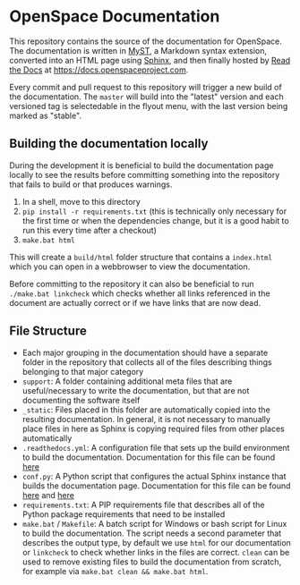 # OpenSpace Documentation
This repository contains the source of the documentation for OpenSpace. The documentation is written in [MyST](https://myst-parser.readthedocs.io/en/latest/index.html), a Markdown syntax extension, converted into an HTML page using [Sphinx](https://www.sphinx-doc.org/en/master/), and then finally hosted by [Read the Docs](https://about.readthedocs.com/?ref=readthedocs.com) at https://docs.openspaceproject.com.

Every commit and pull request to this repository will trigger a new build of the documentation. The `master` will build into the "latest" version and each versioned tag is selectedable in the flyout menu, with the last version being marked as "stable".

## Building the documentation locally
During the development it is beneficial to build the documentation page locally to see the results before committing something into the repository that fails to build or that produces warnings.

1. In a shell, move to this directory
1. `pip install -r requirements.txt` (this is technically only necessary for the first time or when the dependencies change, but it is a good habit to run this every time after a checkout)
1. `make.bat html`

This will create a `build/html` folder structure that contains a `index.html` which you can open in a webbrowser to view the documentation.

Before committing to the repository it can also be beneficial to run `./make.bat linkcheck` which checks whether all links referenced in the document are actually correct or if we have links that are now dead.

## File Structure
- Each major grouping in the documentation should have a separate folder in the repository that collects all of the files describing things belonging to that major category
- `support`: A folder containing additional meta files that are useful/necessary to write the documentation, but that are not documenting the software itself
- `_static`: Files placed in this folder are automatically copied into the resulting documentation. In general, it is not necessary to manually place files in here as Sphinx is copying required files from other places automatically
- `.readthedocs.yml`: A configuration file that sets up the build environment to build the documentation. Documentation for this file can be found [here](https://docs.readthedocs.io/en/stable/config-file/v2.html)
- `conf.py`: A Python script that configures the actual Sphinx instance that builds the documentation page. Documentation for this file can be found [here](https://www.sphinx-doc.org/en/master/usage/configuration.html) and [here](https://sphinx-rtd-theme.readthedocs.io/en/stable/configuring.html)
- `requirements.txt`: A PIP requirements file that describes all of the Python package requirements that need to be installed
- `make.bat` / `Makefile`: A batch script for Windows or bash script for Linux to build the documentation. The script needs a second parameter that describes the output type, by default we use `html` for our documentation or `linkcheck` to check whether links in the files are correct. `clean` can be used to remove existing files to build the documentation from scratch, for example via `make.bat clean && make.bat html`.
